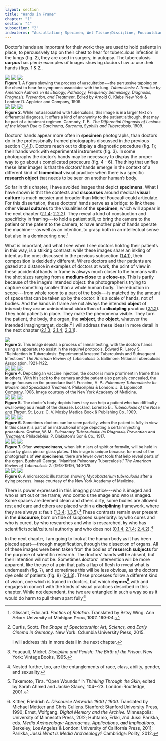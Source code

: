 ```yaml
---
layout: section
title: "Hands in Frame"
chapter: "1"
section: "4"
subsection: "2"
indexterms: "Auscultation; Specimen, Wet Tissue;Discipline, Foucauldian;Photography"
---
```


Doctor’s hands are important for their work: they are used to hold patients in place, to percussively tap on their chest to hear for tuberculous infection in the lungs (fig. 2), they are used in surgery, in autopsy. The tuberculosis <span data-tooltip aria-haspopup="true" class="has-tip" data-disable-hover="false" tabindex="1" data-title="A corpus refers to a collection of texts used for computational analysis."><b>corpus</b></span> has plenty examples of images showing doctors how to use their hands (figs. 1 & 2). 

<div class="card float-right half-width-image"><img id="NoAuthor_TuberculosisATreatisebyAm_1909_349" class="opaque image-medium image-center" src="{{ site.baseurl }}/assets/img/NoAuthor_TuberculosisATreatisebyAm_1909_349_full.jpg">

<img id="NoAuthor_TuberculosisATreatisebyAm_1909_349" class="transparent image-medium image-center" src="{{ site.baseurl }}/assets/img/NoAuthor_TuberculosisATreatisebyAm_1909_349.jpg">

<img id="NoAuthor_TuberculosisATreatisebyAm_1909_349" class="partially-opaque image-medium image-center" src="{{ site.baseurl }}/assets/img/NoAuthor_TuberculosisATreatisebyAm_1909_349_partial.jpg">

<div class="caption-font" style="font-size:.9em"><b>Figure 1.</b> A figure showing the process of auscultation---the percussive tapping on the chest to hear for symptoms associated with the lung. <i>Tuberculosis: A Treatise by American Authors on its Etiology, Pathology, Frequency Semeiology, Diagnosis, Prognosis, Prevention, and Treatment</i>. Edited by Arnold C. Klebs. New York & London: D. Appleton and Company, 1909.</div>

<img id="Carmody_TheDifferentialDiagnosiso_1909_10" class="opaque" src="{{ site.baseurl }}/assets/img/Carmody_TheDifferentialDiagnosiso_1909_10_full.jpg">

<img id="Carmody_TheDifferentialDiagnosiso_1909_10" class="transparent" src="{{ site.baseurl }}/assets/img/Carmody_TheDifferentialDiagnosiso_1909_10.jpg">

<img id="Carmody_TheDifferentialDiagnosiso_1909_10" class="partially-opaque" src="{{ site.baseurl }}/assets/img/Carmody_TheDifferentialDiagnosiso_1909_10_partial.jpg">

<div class="caption-font" style="font-size:.9em"><b>Figure 2.</b> While not associated with tuberculosis, this image is in a larger text on differential diagnosis. It offers a kind of anonymity to the patient; although, that may be part of a treatment regimen. Carmody, T. E.. <i>The Differential Diagnosis of Lesions of the Mouth Due to Carcinoma, Sarcoma, Syphilis and Tuberculosis</i>. 1909.</div></div>

Doctors’ hands appear more often in <span data-tooltip aria-haspopup="true" class="has-tip" data-disable-hover="false" tabindex="1" data-title="Specimen refers to any naturally occurring phenomenon that has been extracted from its original context and placed within a knowledge framework to understand and describe that phenomenon."><b>specimen</b></span> photographs, than doctors do in the professionally framed photographs discussed in the previous section (<a href="{{ site.baseurl }}/dissertation/1_4_1">1.4.1</a>). Doctors reach out to display a diagnostic procedure (fig. 1); their hands work with experimental instruments (fig. 3). In some photographs the doctor’s hands may be necessary to display the proper way to go about a complicated procedure (fig. 4 - 6). The thing that unifies these later images is that the doctors’ hands emerge in the context of a different kind of <span data-tooltip aria-haspopup="true" class="has-tip" data-disable-hover="false" tabindex="1" data-title="Biomedicine is an approach to health that uses scientific approaches to evidence-based medicine, with an emphasis on generalized treatments with surgical and pharmaceutical methods. It combines knowledge from a range of scientific disciplines, like biology, chemistry, physiology, pathology, as part of its evidence-based and causal claims."><b>biomedical</b></span> visual practice: when there is a specific <span data-tooltip aria-haspopup="true" class="has-tip" data-disable-hover="false" tabindex="1" data-title="I use the term research object to refer to materials that have been divorced from the subject of their origin. Object, as I use it, carefully considers how human patients are denied their humanity through transformations that deem them as objects."><b>research object</b></span> that needs to be seen on another human’s body.

So far in this chapter, I have avoided images that depict <span data-tooltip aria-haspopup="true" class="has-tip" data-disable-hover="false" tabindex="1" data-title="Specimen refers to any naturally occurring phenomenon that has been extracted from its original context and placed within a knowledge framework to understand and describe that phenomenon."><b>specimens</b></span>. What I have shown is that the contexts and <span data-tooltip aria-haspopup="true" class="has-tip" data-disable-hover="false" tabindex="1" data-title="Discourse refers to a scholarly conversation which occurs in a field of knowledge production. I use it in a Foucauldian sense, to convey the agreed upon modes and objects of discussion which are taken for granted in a community or scholarly field."><b>discourses</b></span> around medical <span data-tooltip aria-haspopup="true" class="has-tip" data-disable-hover="false" tabindex="1" data-title="Visual culture refers to an interdisciplinary field that looks at the social construction of vision."><b>visual culture</b></span> is much messier and broader than Michel Foucault could articulate. For this dissertation, these doctors’ hands serve as a bridge: to link these other <span data-tooltip aria-haspopup="true" class="has-tip" data-disable-hover="false" tabindex="1" data-title="Visual culture refers to an interdisciplinary field that looks at the social construction of vision."><b>visual cultures</b></span> to the visualities of the <span data-tooltip aria-haspopup="true" class="has-tip" data-disable-hover="false" tabindex="1" data-title="Specimen refers to any naturally occurring phenomenon that has been extracted from its original context and placed within a knowledge framework to understand and describe that phenomenon."><b>specimen</b></span>, which will appear in the next chapter (<a href="{{ site.baseurl }}/dissertation/2_1_4">2.1.4</a>; <a href="{{ site.baseurl }}/dissertation/2_2_2">2.2.2</a>). They reveal a kind of construction and specificity in framing---to hold a patient still, to bring the camera to the patient or the patient to the camera, to have another pair of hands operate the machine---as well as an intention, to grasp both in an intellectual sense but also in a domineering one.[^fn1]

What is important, and what I see when I see doctors holding their patients in this way, is a striking contrast: while these images share an inkling of intent as the ones discussed in the previous subsection (<a href="{{ site.baseurl }}/dissertation/1_4_1">1.4.1</a>), their composition is decidedly different. Where doctors and their patients are gazed at a distance in examples of doctors at work, the point of view in these accidental hands in frame is always much closer to the humans with the shot sizes ranging from a <span data-tooltip aria-haspopup="true" class="has-tip" data-disable-hover="false" tabindex="1" data-title="This shot length refers to when a human is framed with their head and part of their chest in view."><b>medium-close</b></span> to a <span data-tooltip aria-haspopup="true" class="has-tip" data-disable-hover="false" tabindex="1" data-title="The clinical gaze refers to an ocular practice used by medical professionals to diagnose disease. It relies on a process of seeing the patient in relation to an idealized image of human anatomy. This process alienates the patient, turning them into a collection of pathologies rather than a human person."><b>close-up</b></span>. This is partly because of the image’s intended object: the photographer is trying to capture something smaller than a whole human body. The reduction in scope---from whole room to a part of the body---is matched by the amount of space that can be taken up by the doctor: it is a scale of hands, not of bodies. And the hands in frame are not always the intended <span data-tooltip aria-haspopup="true" class="has-tip" data-disable-hover="false" tabindex="1" data-title="I use the term research object to refer to materials that have been divorced from the subject of their origin. Object, as I use it, carefully considers how human patients are denied their humanity through transformations that deem them as objects."><b>object</b></span> of interest; they are an unintentional side effect of a <span data-tooltip aria-haspopup="true" class="has-tip" data-disable-hover="false" tabindex="1" data-title="Discipline is used here in the Foucauldian sense. It is a pun that links forced discipline with the idea of a discipline of knowledge. Disciplining is a process where certain phenomena are made understandable through demarcation and definition in an academic field."><b>discipling</b></span> practice (<a href="{{ site.baseurl }}/dissertation/2_1_2">2.1.2</a>). They hold patients in place. They make the phenomena visible. They turn the patient, the body, the organ, the <span data-tooltip aria-haspopup="true" class="has-tip" data-disable-hover="false" tabindex="1" data-title="The term research subject refers to a human person who has been ingested into a research program, and whose identity, personhood, and body have become the focus of a research program. I think of the subject in a Foucauldian sense: The 'subject' is a pun on the monarchal subject, someone who has no agency under the spectacular power of the sovereign. In this case it the subject lacks agency in relation to the researcher studying them."><b>subject</b></span>, the <span data-tooltip aria-haspopup="true" class="has-tip" data-disable-hover="false" tabindex="1" data-title="I use the term research object to refer to materials that have been divorced from the subject of their origin. Object, as I use it, carefully considers how human patients are denied their humanity through transformations that deem them as objects."><b>object</b></span>, whatever the intended imaging target, docile.[^fn2] I will address these ideas in more detail in the next chapter (<a href="{{ site.baseurl }}/dissertation/2_1_3">2.1.3</a>; <a href="{{ site.baseurl }}/dissertation/2_1_4">2.1.4</a>; <a href="{{ site.baseurl }}/dissertation/2_3_1">2.3.1</a>). 

<div class="card-container-horizontal"><div class="card-container-horizontal-content"><img id="TheAmericanReviewofTuberc5_1921-1922_504" src="{{ site.baseurl }}/assets/img/TheAmericanReviewofTuberc5_1921-1922_504.jpg">

<div class="caption-font" style="font-size:.9em"><b>Figure 3.</b> This image depicts a process of animal testing, with the doctors hands using an apparatus to assist in the required protocols. Edward R., Leroy S. "Reinfection in Tuberculosis: Experimental Arrested Tuberculosis and Subsequent Infections" <i>The American Review of Tuberculosis</i> 5. Baltimore: National Tuberculosis Association, 1921-1922.</div></div>

<div class="card-container-horizontal-content"><img id="Francine_1907_0006" class="opaque" src="{{ site.baseurl }}/assets/img/Francine_1907_0006_full.jpg">

<img id="Francine_1907_0006" class="transparent" src="{{ site.baseurl }}/assets/img/Francine_1907_0006.jpg">

<img id="Francine_1907_0006" class="partially-opaque" src="{{ site.baseurl }}/assets/img/Francine_1907_0006_partial.jpg">

<div class="caption-font" style="font-size:.9em"><b>Figure 4.</b> Depicting an vaccine injection, the doctor is more prominent in frame than in others. With his back to the camera and the patient also partially concealed, the image focuses on the procedure itself. Francine, A. P.. <i>Pulmonary Tuberculosis: Its Modern and Specialized Treatment</i>. Philadelphia & London: J. B. Lippincott Company, 1906. Image courtesy of the New York Academy of Medicine.</div></div>

<div class="card-container-horizontal-content"><img id="Lockard_TuberculosisoftheNoseandT_1909_260" class="opaque" src="{{ site.baseurl }}/assets/img/Lockard_TuberculosisoftheNoseandT_1909_260_full.jpg">

<img id="Lockard_TuberculosisoftheNoseandT_1909_260" class="transparent" src="{{ site.baseurl }}/assets/img/Lockard_TuberculosisoftheNoseandT_1909_260.jpg">

<img id="Lockard_TuberculosisoftheNoseandT_1909_260" class="partially-opaque" src="{{ site.baseurl }}/assets/img/Lockard_TuberculosisoftheNoseandT_1909_260_partial.jpg">

<div class="caption-font" style="font-size:.9em"><b>Figure 5.</b> The doctor's body depicts how they can help a patient who has difficulty swallowing as a result of the disease. Lockard, Lorenzo B.. <i>Tuberculosis of the Nose and Throat</i>. St. Louis: C. V. Mosby Medical Book & Publishing Co., 1909.</div></div></div>

<img id="Crofton_PulmonaryTuberculosisItsD_1917_114" class="opaque" src="{{ site.baseurl }}/assets/img/Crofton_PulmonaryTuberculosisItsD_1917_114_full.jpg">

<img id="Crofton_PulmonaryTuberculosisItsD_1917_114" class="transparent" src="{{ site.baseurl }}/assets/img/Crofton_PulmonaryTuberculosisItsD_1917_114.jpg">

<img id="Crofton_PulmonaryTuberculosisItsD_1917_114" class="partially-opaque" src="{{ site.baseurl }}/assets/img/Crofton_PulmonaryTuberculosisItsD_1917_114_partial.jpg">

<div class="caption-font" style="font-size:.9em"><b>Figure 6.</b> Sometimes doctors can be seen partially, when the patient is fully in view. In this case it is part of an instructional image depicting a certain injecting procedure. Crofton, W. M.. <i>Pulmonary Tuberculosis: Its Diagnosis, Prevention and Treatment</i>. Philadelphia: P. Blakiston's Son & Co., 1917.</div>

<div class="card float-right half-width-image"><img id="TheAmericanReviewofTuberc2_1918-1919_193" class="opaque image-medium image-center" src="{{ site.baseurl }}/assets/img/TheAmericanReviewofTuberc2_1918-1919_193_full.jpg">

<img id="TheAmericanReviewofTuberc2_1918-1919_193" class="transparent image-medium image-center" src="{{ site.baseurl }}/assets/img/TheAmericanReviewofTuberc2_1918-1919_193.jpg">

<img id="TheAmericanReviewofTuberc2_1918-1919_193" class="partially-opaque image-medium image-center" src="{{ site.baseurl }}/assets/img/TheAmericanReviewofTuberc2_1918-1919_193_partial.jpg">

<div class="caption-font" style="font-size:.9em"><b>Figure 7.</b> Often <span data-tooltip aria-haspopup="true" class="has-tip" data-disable-hover="false" tabindex="1" data-title="Wet specimens refer to living tissues preserved in fluid. Contemporary wet specimens are usually submerged in a formalin mixture, and older specimens from the eighteenth and nineteenth centuries were usually preserved in a spirit like rum or whiskey."><b>wet specimens</b></span>, when left in jars of spirit or formalin, will be held in place by glass pins or glass plates. This image is unique because, for most of the photographs of <span data-tooltip aria-haspopup="true" class="has-tip" data-disable-hover="false" tabindex="1" data-title="Wet specimens refer to living tissues preserved in fluid. Contemporary wet specimens are usually submerged in a formalin mixture, and older specimens from the eighteenth and nineteenth centuries were usually preserved in a spirit like rum or whiskey."><b>wet specimens</b></span>, there are fewer overt tools that help reveal parts of the organ. Bushnell, George. “Manifest Pulmonary Tuberculosis," <i>The American Review of Tuberculosis</i> 2. (1918-1919), 140-178.</div>

<img id="Calmette_1923_0001" class="opaque" src="{{ site.baseurl }}/assets/img/Calmette_1923_0001_full.jpg">

<img id="Calmette_1923_0001" class="transparent" src="{{ site.baseurl }}/assets/img/Calmette_1923_0001.jpg">

<img id="Calmette_1923_0001" class="partially-opaque" src="{{ site.baseurl }}/assets/img/Calmette_1923_0001_partial.jpg">

<div class="caption-font" style="font-size:.9em"><b>Figure 8.</b> A microscopic illustration showing <i>Mycobacterium tuberculosis</i> after a dying process. Image courtesy of the New York Academy of Medicine.</div></div>

There is power expressed in this imaging practice---who is imaged and who is left out of the frame; who controls the image and who is imaged. Some spaces are deemed clean and others dirty, some bodies are allowed rest and care and others are placed within a <span data-tooltip aria-haspopup="true" class="has-tip" data-disable-hover="false" tabindex="1" data-title="Discipline is used here in the Foucauldian sense. It is a pun that links forced discipline with the idea of a discipline of knowledge. Disciplining is a process where certain phenomena are made understandable through demarcation and definition in an academic field."><b>disciplining</b></span> framework, where they are always st fault (<a href="{{ site.baseurl }}/dissertation/1_3_4">1.3.4</a>; <a href="{{ site.baseurl }}/dissertation/1_3_5">1.3.5</a>).[^fn3] These contrasts remain ever present in the <span data-tooltip aria-haspopup="true" class="has-tip" data-disable-hover="false" tabindex="1" data-title="Discourse refers to a scholarly conversation which occurs in a field of knowledge production. I use it in a Foucauldian sense, to convey the agreed upon modes and objects of discussion which are taken for granted in a community or scholarly field."><b>discourse</b></span>, born on tide of supposed superiority: by who cures and who is cured, by who researches and who is researched, by who has scientific/social/cultural authority and who does not (<a href="{{ site.baseurl }}/dissertation/0_1_4">0.1.4</a>; <a href="{{ site.baseurl }}/dissertation/2_1_4">2.1.4</a>; <a href="{{ site.baseurl }}/dissertation/2_4_2">2.4.2</a>).[^fn4]

In the next chapter, I am going to look at the human body as it has been pieced apart---through magnification, through the dissection of organs. All of these images were been taken from the bodies of <span data-tooltip aria-haspopup="true" class="has-tip" data-disable-hover="false" tabindex="1" data-title="The term research subject refers to a human person who has been ingested into a research program, and whose identity, personhood, and body have become the focus of a research program. I think of the subject in a Foucauldian sense: The 'subject' is a pun on the monarchal subject, someone who has no agency under the spectacular power of the sovereign. In this case it the subject lacks agency in relation to the researcher studying them."><b>research subjects</b></span> for the purpose of scientific research. The doctors’ hands will be absent, but their intention will not be. Sometimes doctors’ intervention will be more apparent, like the use of a pin that pulls a flap of flesh to reveal what is underneath (fig. 7), and sometimes this will be less obvious, as the doctors dye cells of patients (fig. 8) (<a href="{{ site.baseurl }}/dissertation/2_1_3">2.1.3</a>). These processes follow a different kind of vision, one which is trained in doctors, but which <span data-tooltip aria-haspopup="true" class="has-tip" data-disable-hover="false" tabindex="1" data-title="Rhyme, as I use it, refers to a conceptual similarity between otherwise disparate concepts."><b>rhymes[^fn5]</b></span> with and engages in concert with the kinds of visual practices described in this chapter. While not dependent, the two are entangled in such a way so as it would do harm to pull them apart fully.[^fn6]

<div class="style-divider">
 	<div class="line"></div>
</div>

[^fn1]: Glissant, Édouard. <i>Poetics of Relation</i>. Translated by Betsy Wing. Ann Arbor: University of Michigan Press, 1997. 189-94.

[^fn2]: Curtis, Scott. <i>The Shape of Spectatorship: Art, Science, and Early Cinema in Germany</i>. New York: Columbia University Press, 2015.
	
	I will address this in more detail in the next chapter.

[^fn3]: Foucault, Michel. <i>Discipline and Punish: The Birth of the Prison</i>. New York: Vintage Books, 1995.

[^fn4]: Nested further, too, are the entanglements of race, class, ability, gender, and sexuality.

[^fn5]: Takemoto, Tina. “Open Wounds.” In <i>Thinking Through the Skin</i>, edited by Sarah Ahmed and Jackie Stacey, 104--23. London: Routledge, 2001.

[^fn6]: Kittler, Friedrich A. <i>Discourse Networks 1800 / 1900</i>. Translated by Michael Metteer and Chris Cullens. Stanford: Stanford University Press, 1990; Ernst, Wolfgang. <i>Digital Memory and the Archive</i>. Minneapolis: University of Minnesota Press, 2012; Huhtamo, Erkki, and Jussi Parikka, eds. <i>Media Archaeology: Approaches, Applications, and Implications</i>. Berkeley, Los Angeles & London: University of California Press, 2011; Parikka, Jussi. <i>What Is Media Archaeology?</i> Cambridge: Polity, 2012.